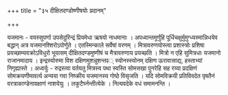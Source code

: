 +++
title = "३५ दीक्षितदण्डोष्णीषयोः प्रदानम्"

+++

यजमानः - वयस्सुपर्णा उपसेदुरिन्द्रं प्रियमेधा ऋषयो नाधमानाः । अपध्वान्तमूर्णुहि पूर्धिचक्षुर्मुमुग्ध्यस्मान्निधयेव बद्धान् अत्र यजमानश्शिरोऽपोर्णुते । एतस्मिन्काले सर्वेषां वरणम् । मित्रावरुणयोस्त्वा प्रशास्त्रोः प्रशिषा प्रयच्छाम्यवक्रोऽविधुरो भूयासम् दीक्षितदण्डमुष्णीषं च मैत्रावरुणाय प्रयच्छति । मित्रो न एहि सुमित्रधाः यजमानो राजानमादाय । इन्द्रस्योरुमा विश दक्षिणमुशन्नुशन्तꣴ् स्योनस्स्योनम् दक्षिण ऊरावासाद्य, हस्ताभ्यां निगृह्यास्ते । अध्वर्युः - रुद्रस्त्वा वर्तयतु मित्रस्य पथा स्वस्ति सोमसखा पुनरेहि सह रय्या प्रदक्षिणं सोमक्रयणीमावर्त्य अन्यया गवा निष्क्रीय यजमानस्य गोष्ठे विसृजति । यदि सोमविक्रयी प्रतिविवदेत पृषतैनं वरत्राकाण्डेनावक्षाणं नाशयेयुः । लकुटैर्घ्नन्तीत्येके । नित्यवदेके वधं समामनन्ति ।
